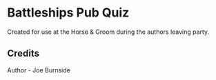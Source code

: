 # Battleships Pub Quiz

Created for use at the Horse & Groom during the authors leaving party.


## Credits

Author - Joe Burnside
